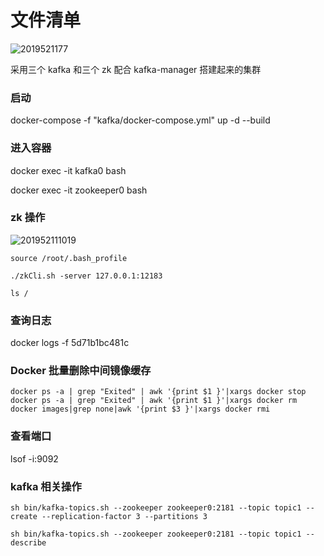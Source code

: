 # 文件清单

![2019521177](http://image.soulcoder.tech/2019521177.png)

采用三个 kafka  和三个 zk 配合 kafka-manager 搭建起来的集群

### 启动 

docker-compose -f "kafka/docker-compose.yml" up -d --build

### 进入容器  

docker exec -it kafka0 bash

docker exec -it zookeeper0 bash

### zk 操作
![201952111019](http://image.soulcoder.tech/201952111019.png)
```
source /root/.bash_profile

./zkCli.sh -server 127.0.0.1:12183

ls /

```

### 查询日志
docker logs -f 5d71b1bc481c

### Docker 批量删除中间镜像缓存
```
docker ps -a | grep "Exited" | awk '{print $1 }'|xargs docker stop
docker ps -a | grep "Exited" | awk '{print $1 }'|xargs docker rm
docker images|grep none|awk '{print $3 }'|xargs docker rmi
```
### 查看端口
lsof -i:9092

### kafka 相关操作

```
sh bin/kafka-topics.sh --zookeeper zookeeper0:2181 --topic topic1 --create --replication-factor 3 --partitions 3
```

```
sh bin/kafka-topics.sh --zookeeper zookeeper0:2181 --topic topic1 --describe
```
